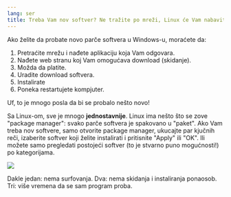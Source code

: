 ```yaml
---
lang: ser
title: Treba Vam nov softver? Ne tražite po mreži, Linux će Vam nabaviti.
---
```


Ako želite da probate novo parče softvera u Windows-u, moraćete da:

<ol>
<li>Pretraćite mrežu i nađete aplikaciju koja Vam odgovara.</li>
<li>Nađete web stranu koj Vam omogućava download (skidanje).</li>
<li>Možda da platite.</li>
<li>Uradite download softvera.</li>

<li>Instalirate</li>
<li>Poneka restartujete kompjuter.</li>
</ol>

Uf, to je mnogo posla da bi se probalo nešto novo!

Sa Linux-om, sve je mnogo <b>jednostavnije</b>. Linux ima nešto što se zove 
"package manager": svako parče softvera je spakovano u "paket". 
Ako Vam treba nov softvere, samo otvorite package 
manager, ukucajte par kjučnih reči, izaberite softver koji želite instalirati 
i pritisnite "Apply" ili "OK". Ili možete samo pregledati postojeći softver
(to je stvarno puno mogućnosti!) po kategorijama.

<img src="Images/synaptic.png" />

Dakle jedan: nema surfovanja. Dva: nema skidanja i instaliranja ponaosob.
Tri: više vremena da se sam program proba.





